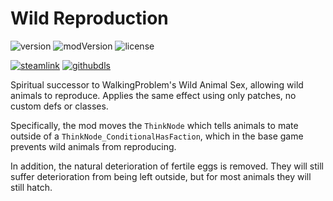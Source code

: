 # Wild Reproduction
![version](https://img.shields.io/badge/RimWorld-1.2-brightgreen.svg) ![modVersion](https://img.shields.io/github/v/release/dninemfive/wildreproduction?color=brightgreen&label=Mod%20version) ![license](https://img.shields.io/badge/License-MIT-brightgreen.svg)

[![steamlink](https://raster.shields.io/steam/downloads/2037445541.png?color=blue&label=Workshop&logo=steam)](https://steamcommunity.com/sharedfiles/filedetails/?id=2037445541) [![githubdls](https://img.shields.io/github/downloads/dninemfive/wildreproduction/total?color=blue&label=Github&logo=github)](https://github.com/dninemfive/wildreproduction/releases/latest)

Spiritual successor to WalkingProblem's Wild Animal Sex, allowing wild animals to reproduce. Applies the same effect using only patches, no custom defs or classes.

Specifically, the mod moves the `ThinkNode` which tells animals to mate outside of a `ThinkNode_ConditionalHasFaction`, which in the base game prevents wild animals from reproducing.

In addition, the natural deterioration of fertile eggs is removed. They will still suffer deterioration from being left outside, but for most animals they will still hatch.